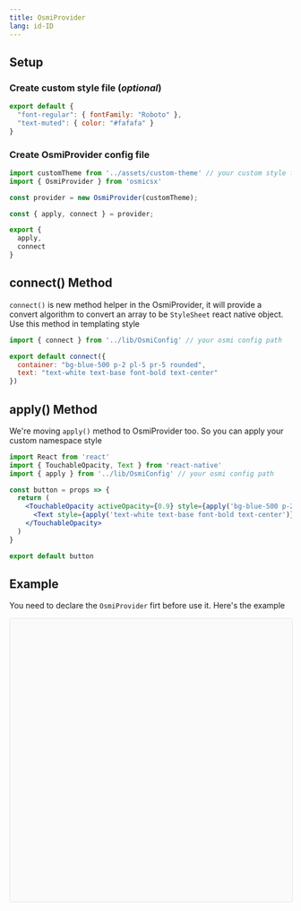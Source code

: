 ```yaml
---
title: OsmiProvider
lang: id-ID
---
```

## Setup
### Create custom style file (_optional_)
```jsx harmony
export default {
  "font-regular": { fontFamily: "Roboto" },
  "text-muted": { color: "#fafafa" }
}
```

### Create OsmiProvider config file
```jsx harmony
import customTheme from '../assets/custom-theme' // your custom style file
import { OsmiProvider } from 'osmicsx'

const provider = new OsmiProvider(customTheme);

const { apply, connect } = provider;

export {
  apply,
  connect
}
```

## connect() Method
`connect()` is new method helper in the OsmiProvider, it will provide a convert algorithm to convert an array to be `StyleSheet` react native object. Use this method in templating style
```jsx harmony
import { connect } from '../lib/OsmiConfig' // your osmi config path

export default connect({
  container: "bg-blue-500 p-2 pl-5 pr-5 rounded",
  text: "text-white text-base font-bold text-center"
})
```

## apply() Method
We're moving `apply()` method to OsmiProvider too. So you can apply your custom namespace style
```jsx harmony
import React from 'react'
import { TouchableOpacity, Text } from 'react-native'
import { apply } from '../lib/OsmiConfig' // your osmi config path

const button = props => {
  return (
    <TouchableOpacity activeOpacity={0.9} style={apply('bg-blue-500 p-2 px-5 rounded')}>
      <Text style={apply('text-white text-base font-bold text-center')}>Button</Text>
    </TouchableOpacity>
  )
}

export default button
```

## Example
You need to declare the `OsmiProvider` firt before use it. Here's the example
<div data-snack-id="@devoresyah/osmiprovider-example" data-snack-platform="android" data-snack-preview="true" data-snack-theme="light" style="overflow:hidden;background:#fafafa;border:1px solid rgba(0,0,0,.08);border-radius:4px;height:505px;width:100%"></div>
<script async src="https://snack.expo.io/embed.js"></script>
